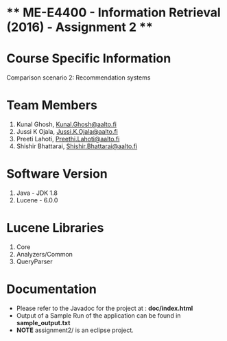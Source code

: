 ** ME-E4400 - Information Retrieval (2016) - Assignment 2 **
=============================================================================================================

Course Specific Information
============================
Comparison scenario 2: Recommendation systems

Team Members
=============
1. Kunal Ghosh, Kunal.Ghosh@aalto.fi
2. Jussi K Ojala, Jussi.K.Ojala@aalto.fi
3. Preeti Lahoti, Preethi.Lahoti@aalto.fi
4. Shishir Bhattarai, Shishir.Bhattarai@aalto.fi

Software Version
=================
1. Java - JDK 1.8
2. Lucene - 6.0.0

 Lucene Libraries
=================
1. Core
2. Analyzers/Common
3. QueryParser

Documentation
=============
* Please refer to the Javadoc for the project at : **doc/index.html**
* Output of a Sample Run of the application can be found in **sample_output.txt**
* **NOTE** assignment2/ is an eclipse project.
